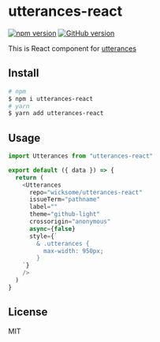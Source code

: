 # utterances-react

[![npm version](https://badge.fury.io/js/utterances-react.svg)](https://badge.fury.io/js/utterances-react)
[![GitHub version](https://badge.fury.io/gh/wicksome%2Futterances-react.svg)](https://badge.fury.io/gh/wicksome%2Futterances-react)

This is React component for [utterances][utterances]

## Install

```bash
# npm
$ npm i utterances-react
# yarn
$ yarn add utterances-react
```

## Usage

```js
import Utterances from "utterances-react"

export default ({ data }) => {
  return (
    <Utterances
      repo="wicksome/utterances-react"
      issueTerm="pathname"
      label=""
      theme="github-light"
      crossorigin="anonymous"
      async={false}
      style={`
        & .utterances {
          max-width: 950px;
        }
    `}
    />
  )
}
```

## License

MIT

[utterances]: https://utteranc.es/
